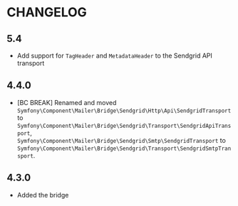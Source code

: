 CHANGELOG
=========

5.4
---

 * Add support for `TagHeader` and `MetadataHeader` to the Sendgrid API transport

4.4.0
-----

 * [BC BREAK] Renamed and moved `Symfony\Component\Mailer\Bridge\Sendgrid\Http\Api\SendgridTransport`
   to `Symfony\Component\Mailer\Bridge\Sendgrid\Transport\SendgridApiTransport`, `Symfony\Component\Mailer\Bridge\Sendgrid\Smtp\SendgridTransport`
   to `Symfony\Component\Mailer\Bridge\Sendgrid\Transport\SendgridSmtpTransport`.

4.3.0
-----

 * Added the bridge
